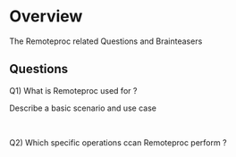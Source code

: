 
# Overview 

The Remoteproc related Questions and Brainteasers 

## Questions 

Q1) What is Remoteproc used for ? 

Describe a basic scenario and use case 

<br/>

Q2) Which specific operations ccan Remoteproc perform ? 







